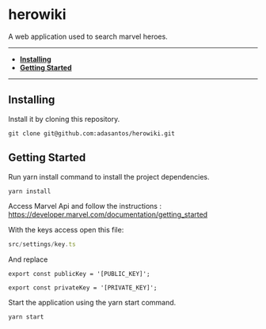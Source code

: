 # herowiki

A web application used to search marvel heroes.

---

- [**Installing**](#installing)
- [**Getting Started**](#getting-started)

---

## Installing

Install it by cloning this repository.

```
git clone git@github.com:adasantos/herowiki.git
```

## Getting Started

Run yarn install command to install the project dependencies.

```js
yarn install
```
Access Marvel Api and follow the instructions : https://developer.marvel.com/documentation/getting_started

With the keys access open this file:
```js
src/settings/key.ts
```
And replace
```
export const publicKey = '[PUBLIC_KEY]';

export const privateKey = '[PRIVATE_KEY]';
```

Start the application using the yarn start command.

```js
yarn start
```
